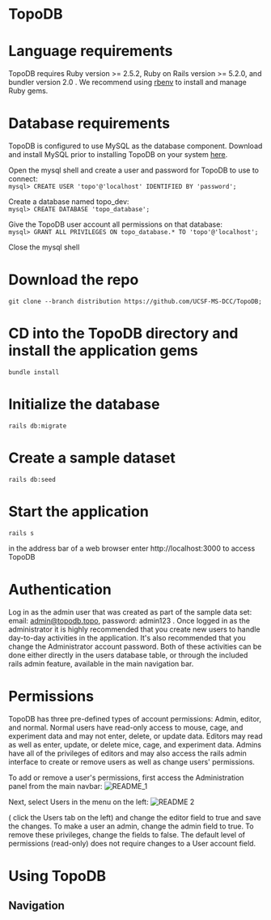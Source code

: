 # TopoDB
# Language requirements
TopoDB requires Ruby version >= 2.5.2, Ruby on Rails version >= 5.2.0, and bundler version 2.0 . We recommend using [rbenv](https://github.com/rbenv/rbenv) to install and manage Ruby gems. 
# Database requirements
TopoDB is configured to use MySQL as the database component. Download and install MySQL prior to installing TopoDB on your system [here](https://dev.mysql.com/downloads/). 

Open the mysql shell and create a user and password for TopoDB to use to connect:  
```mysql> CREATE USER 'topo'@'localhost' IDENTIFIED BY 'password';```

Create a database named topo_dev:  
```mysql> CREATE DATABASE 'topo_database';```  

Give the TopoDB user account all permissions on that database:  
```mysql> GRANT ALL PRIVILEGES ON topo_database.* TO 'topo'@'localhost';```

Close the mysql shell


# Download the repo
```git clone --branch distribution https://github.com/UCSF-MS-DCC/TopoDB;```

# CD into the TopoDB directory and install the application gems
```bundle install```

# Initialize the database
```rails db:migrate```

# Create a sample dataset
```rails db:seed```

# Start the application
```rails s```

in the address bar of a web browser enter http://localhost:3000 to access TopoDB

# Authentication
Log in as the admin user that was created as part of the sample data set: email: admin@topodb.topo, password: admin123 . 
Once logged in as the administrator it is highly recommended that you create new users to handle day-to-day activities in the application. It's also recommended that you change the Administrator account password. Both of these activities can be done either directly in the users database table, or through the included rails admin feature, available in the main navigation bar.

# Permissions
TopoDB has three pre-defined types of account permissions: Admin, editor, and normal. Normal users have read-only access to mouse, cage, and experiment data and may not enter, delete, or update data. Editors may read as well as enter, update, or delete mice, cage, and experiment data. Admins have all of the privileges of editors and may also access the rails admin interface to create or remove users as well as change users' permissions. 

To add or remove a user's permissions, first access the Administration panel from the main navbar:
![README_1](https://github.com/UCSF-MS-DCC/TopoDB/blob/master/app/assets/images/topo_readme_1.png)

Next, select Users in the menu on the left:
![README 2]()

( click the Users tab on the left) and change the editor field  to true and save the changes. To make a user an admin, change the admin field to true. To remove these privileges, change the fields to false. The default level of permissions (read-only) does not require changes to a User account field.

# Using TopoDB
## Navigation
